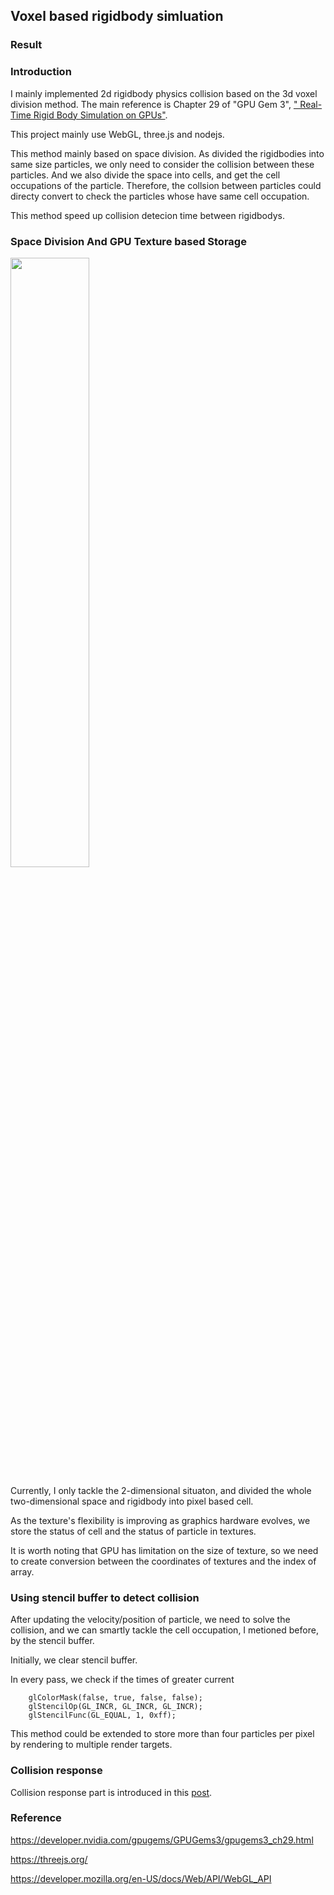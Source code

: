 ## Voxel based rigidbody simluation

### Result

### Introduction

I mainly implemented 2d rigidbody physics collision based on the 3d voxel division method. The main reference is Chapter 29 of "GPU Gem 3", [" Real-Time Rigid Body Simulation on GPUs"](https://developer.nvidia.com/gpugems/GPUGems3/gpugems3_ch29.html). 

This project mainly use WebGL, three.js and nodejs. 

This method mainly based on space division. As divided the rigidbodies into same size particles, we only need to consider the collision between these particles. And we also divide the space into cells, and get the cell occupations of the particle. Therefore, the collsion between particles could directy convert to check the particles whose have same cell occupation. 

This method speed up collision detecion time between rigidbodys.

### Space Division And GPU Texture based Storage

<img src="http://www.plutoshe.com/assets/content/blogs/Collection1_PhysicsSimulation/3d_collision_1.png" width="50%" height="50%" style="margin:auto"/>

Currently, I only tackle the 2-dimensional situaton, and divided the whole two-dimensional space and rigidbody into pixel based cell. 

As the texture's flexibility is improving as graphics hardware evolves, we store the status of cell and the status of particle in textures. 

It is worth noting that GPU has limitation on the size of texture, so we need to create conversion between the coordinates of textures and the index of array.

### Using stencil buffer to detect collision

After updating the velocity/position of particle, we need to solve the collision, and we can smartly tackle the cell occupation, I metioned before, by the stencil buffer. 

Initially, we clear stencil buffer.

In every pass, we check if the times of greater current 

```
    glColorMask(false, true, false, false);
    glStencilOp(GL_INCR, GL_INCR, GL_INCR);
    glStencilFunc(GL_EQUAL, 1, 0xff);
```

This method could be extended to store more than four particles per pixel by rendering to multiple render targets.

### Collision response

Collision response part is introduced in this [post](http://www.plutoshe.com/blog/3dCollisionResponse).

### Reference

https://developer.nvidia.com/gpugems/GPUGems3/gpugems3_ch29.html

https://threejs.org/

https://developer.mozilla.org/en-US/docs/Web/API/WebGL_API